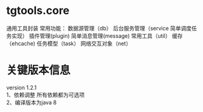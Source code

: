 # tgtools.core
通用工具封装
常用功能：
数据源管理（db）
后台服务管理（service 简单调度任务实现）
插件管理(plugin)
简单消息管理(message)
常用工具（util）
缓存（ehcache)
任务模型（task）
网络交互对象（net）

# 关键版本信息
version 1.2.1  
1、依赖调整 所有依赖都为可选项  
2、编译版本为java 8


